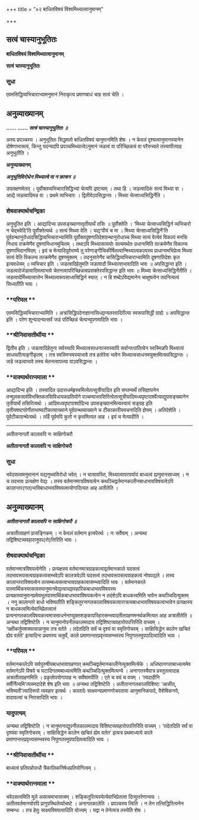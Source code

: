 +++
title = "०२ बाधितविषयं विश्वमिथ्यात्वानुमानम्"

+++


## सत्वं चास्यानुभूतितः

**बाधितविषयं विश्वमिथ्यात्वानुमानम्**

**सत्वं चास्यानुभूतितः**

### **सुधा**

एवमसिद्धिव्यभिचाराभ्यामनुमानं निराकृत्य प्रमाणबाधं चाह सत्वं चेति ।

## **अनुव्याख्यानम्**

***...... ...... सत्वं चास्यानुभूतितः ॥***

अस्य प्रपञ्चस्य । अनुभूतितः सिद्धमतो बाधितविषयं चानुमानमिति शेषः । न केवलं दृश्यत्वानुमानस्यानेन दोषेणाभासत्वं, किन्तु यदन्यदपि प्रपञ्चमिथ्यात्वेऽनुमानं जडत्वं वा परिच्छिन्नत्वं वा परैरुच्यते तस्यापीत्याह अनुभूतीति ।

**अनुव्याख्यानम्**

***अनुभूतिविरोधेन मिथ्यात्वे मा न काचन ॥***

उपलक्षणमेतत् । पूर्वोक्तव्यभिचारासिद्धिभ्यां चेत्यपि द्रष्टव्यम् । तथा हि । जडत्वादिकं सत्यं मिथ्या वा । आद्ये जडत्वादिमन्न वा । प्रथमे व्यभिचारः । द्वितीयेऽपसिद्धान्तः । मिथ्या चेत्साध्यसिद्धिर्नेति ।

### **शेषवाक्यार्थचन्द्रिका**

अनुभूतित इति । आद्यादिभ्य उपसङ्ख्यानात्तृतीयार्थे तसिः ॥ पूर्वोक्तेति । ‘मिथ्या चेत्साध्यसिद्धिर्न व्यभिचारो न चेद्भवेदि’ति पूर्वोक्तेत्यर्थः ॥ सत्यं मिथ्या वेति । यद्य‘पीयं च मा । मिथ्या चेत्साध्यसिद्धिर्ने’ति पूर्वग्रन्थानुरोधादसिद्धिव्यभिचाराभ्यामिति पूर्वोक्तदूषणातिदेशग्रन्थानुरोधाच्च मिथ्या सत्यं वेत्येवं विकल्पं मनसि निधाय तक्रमेणैव दूषणाभिधानमुचितम् । तथाऽपि मिथ्यासत्ययोः सत्यमर्थतः प्रधानामिति तत्क्रमेणैव विकल्प्य दूषणाभिदानमिदम् । इयं च मेत्यादिपूर्वभाष्ये तु परेणाङ्गीचिकीर्षितत्वान्मिथ्यात्वकल्पस्य प्राधान्यमभिप्रेत्य मिथ्या सत्यं वेति विकल्प्य तत्क्रमेणैव दूषणमुक्तम् । तदनुसारेणैव चासिद्धिव्यभिचाराभ्यामिति दूषणातिदेशः कृत इत्यवधेयम् ॥ व्यभिचार इति । जडत्वादिहेतुमति जडत्वादौ मिथ्यात्वाभावादिति भावः ॥ अपसिद्धान्त इति । जडत्वादेर्जडत्वादिमत्वाभावे चेतनत्वापरिच्छिन्नत्वप्रसक्तेरपसिद्धान्त इति भावः ॥ मिथ्या चेत्साध्यसिद्धिर्नेतीति । जडत्वादेर्मिथ्यात्वात्तेन मिथ्यात्वरूपसाध्यसिद्धिर्न स्यात् । न हि शब्देऽविद्यमानेन चाक्षुषत्वेन तदनित्यत्वं सिध्यतीति भावः ।

### **परिमल **

एवमसिद्धिव्यभिचाराभ्यामिति । अत्रासिद्धिपदेनाज्ञानासिध्द्यन्यतरवादिरीत्या स्वरूपासिद्धी ग्राह्ये ॥ अपसिद्धान्त इति । परेण शून्यादन्यत्सर्वं जडं परिच्छिन्नं चेत्यभ्युपगमादिति भावः ।

### **श्रीनिवासतीर्थीया **

द्वितीय इति । जडत्वादिहेतुना सर्वस्यापि मिथ्यात्वसाधनात्स्वस्यापि सर्वान्तःपातित्वेन स्वस्मिन्नपि मिथ्यात्वं साधयतीत्यङ्गीकृतम् । तत्र स्वस्मिन्स्वस्याभावे तत्र हतोरेवा भावेन मिथ्यात्वसाधनमयुक्तमित्यपसिद्धान्तः । जडे जडत्वाभावे तस्य चेतनत्वापत्त्या वाऽपसिद्धान्तः ।

### **वाक्यार्थरत्नमाला **

आद्यादिभ्य इति । तस्यादित उदात्तधर्महृस्वमित्येतत्सूत्रीयादित इति सप्तम्यर्थे तसिज्ञापनेन तन्मूलकसार्वविभक्तिकतसिविधायकप्रतियोगे पञ्चम्यास्तसिरित्येतत्सूत्रीयादिमध्यपृष्टपार्श्वेत्याद्युपसङ्ख्यानेन तृतीयार्थे तसिरित्यर्थः । आदिमध्यपृष्टपार्श्वादिभ्य उपसङ्ख्यानमित्यस्यायं सङ्ग्रह इति तृतीयषष्टयोर्गीताभाष्यटीकाव्याख्याने पूर्वग्रन्थव्याख्याने च टीकाकारीयवचनादिति ज्ञेयम् । अतिदेशेति । पूर्वटीकाग्रन्थेत्यर्थः । तर्हि पूर्वमपि कुतो न कृतमित्यत आह । इयं च मेत्यादीति ।

------------------------------------------------------------------------

अतीतानागतौ कालावपि नः साक्षिगोचरौ

**अतीतानागतौ कालावपि नः साक्षिगोचरौ**

### **सुधा**

भवेदसत्वमनुमानानं यद्यनुभवविरोधो भवेत् । न चासावस्ति, मिथ्यात्वापरपर्यायं बाध्यत्वं ह्यनुमानसाध्यम् । न च तदभावः प्रत्यक्षेण वेद्यः । तस्य वर्तमानमात्रविषयत्वेन कथञ्चिद्वर्तमानकालीनबाधाभावविषयत्वेऽपि कालान्तर(गत)भाविबाधाभावविषयत्वायोगादित्यत आह अतीतेति ।

## **अनुव्याख्यानम्**

***अतीतानागतौ कालावपि नः साक्षिगोचरौ ॥***

अत्रातीतग्रहणं प्रासङ्गिकम् । न केवलं वर्तमान इत्यपेरर्थः । नः सर्वेषाम् । अन्यथा तद्विशिष्टव्यवहारानुपप(त्ते)त्तिरिति भावः ।

### **शेषवाक्यार्थचन्द्रिका**

वर्तमानमात्रविषयत्वेनेति । प्रत्यक्षस्य वर्तमानमात्रग्राहकत्वाद्वर्तमानकाले यदसत्वं तदभावरूपसत्वग्राहकत्वसम्भवेऽपि कालत्रयेऽपि यदसत्वं तदभावरूपसत्वग्राहकत्वं नोपपद्यते । तस्य कालान्तराविषयत्वेन तत्सम्बध्यसत्वाभावग्राहकत्वासम्भवादिति भावः । वर्तमानकाले पारमार्थिकस्यासत्वस्यानुमानवेद्यत्वाव्द्यावहारिकबाधाभावविषयस्य प्रत्यक्षस्यानुमानप्रमेयभूतपारमार्थिकबाधाभावाविषयकत्वेन न तदंशेऽपि बाधकत्वमिति भावेन कथञ्चिदित्युक्तम् । ननु कालान्तरे बाधो भविष्यतीति शङ्कितुरनागतकालाविषयकत्वात्तत्रत्यबाधाभावविषयकत्वाभावेन प्रत्यक्षस्य न बाधकत्वमित्येवाभिप्रेतत्वात्तं प्रत्यनागतकालविषयकत्वमात्रसाधनेनाप्युक्तशङ्कापरिहारसम्भवादतीतग्रहणमनर्थकमित्यत आह अत्रातीतेति ॥ अन्यथा तद्विशिष्टेति । न चानुमानोपनीतकालमादाय तद्विशिष्टव्यवहारोपपत्तिरिति वाच्यम् । ‘पक्षीकर्तुमशक्यत्वान्नानुमा तत्र वर्तते । तदेतदिति सर्वं च दृश्यं वा स्मृतिगोचरम् । साक्षिसिद्धेन कालेन खचितं ह्येव वर्तते’ इत्यादिना प्रथमस्य चतुर्थे, काले प्रमाणान्तरप्रवृत्त्यसम्भवस्य निपुणतरमुपपादित्वादिति भावः ।

### **परिमल **

वर्तमानकालेऽपि सर्वपुरुषीयबाधाभावाग्रहणात् कथञ्चिद्वर्तमानकालीनेत्युक्तमित्येके । अधिष्ठानगताबाध्यत्वमेव वर्तमानेऽपि विषये च घटादिगतमबाध्यत्वमिति कथञ्चिदित्युक्तमित्यन्ये । अनागतस्यैवात्र प्रस्तुतत्वादाह अत्रातीतग्रहणमिति । प्रकृतोपयोगायाह नः सर्वेषामपीति । एते च वयं च वयम् । ‘त्यदादीनि सर्वैर्नित्यमि’त्यस्मदादेशे शेष इति भावः ॥ अन्यथा तद्विशिष्टेति । अतीतानागतकालविशिष्टः ‘आसीत्, भविष्यती’त्यादिरूपो व्यवहार इत्यर्थः । कालादेः साक्ष्यन्यप्रमाणगोचरताया आनुमानिकपादे, वैशेषिकनये, वादावल्यां च निरासादिति भावः ।

### **यादुपत्यम्**

अन्यथा तद्विशिष्टेति । न चानुमानाद्युपनीतकालमादाय विशिष्टव्यवहारोपपत्तिरिति वाच्यम् । ‘तदेतदिति सर्वं वा दृश्यंवा स्मृतिगोचरम् । साक्षिसिद्धेन कालेन खचितं ह्येव वर्तत’ इत्यत्र प्रथमाध्याये काले प्रमाणान्तरप्रवृत्त्यसम्भवस्य निपुणतरमुपपादितत्वादिति भावः ।

### **श्रीनिवासतीर्थीया **

बाध्यत्वं प्रतिपन्नोपाधौ त्रैकालिकनिषेधप्रतियोगित्वम् ।

### **वाक्यार्थरत्नमाला **

भवेदसत्वमिति मूले असत्वमाभासत्वम् । शङ्कितुरित्यस्येत्येवाभिप्रेतत्वा दित्युत्तरेणान्वयः । अतीतवर्तमानयोरपि प्रागुपस्थितेर्व्याचष्टे । अनागतकालेति । प्रपञ्चस्य त्विति । न तेन तत्सिद्धिरित्यनेन सम्बन्धः । तत्र हेतुः साक्ष्यविषयत्वादिति योज्यम् । यद्वा न तेनेत्यत्र तस्येति शेषः ।


